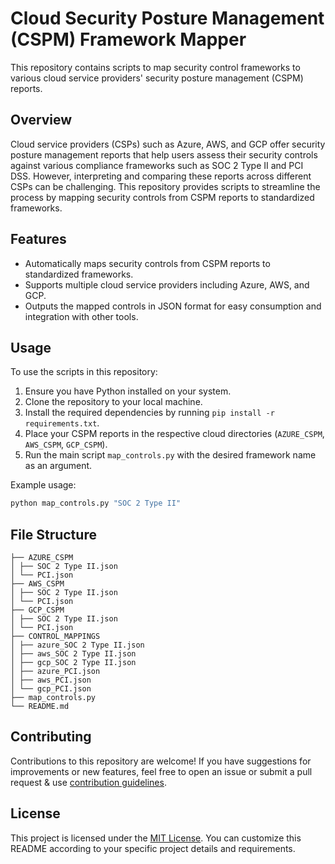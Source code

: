 # Cloud Security Posture Management (CSPM) Framework Mapper

This repository contains scripts to map security control frameworks to various cloud service providers' security posture management (CSPM) reports.

## Overview

Cloud service providers (CSPs) such as Azure, AWS, and GCP offer security posture management reports that help users assess their security controls against various compliance frameworks such as SOC 2 Type II and PCI DSS. However, interpreting and comparing these reports across different CSPs can be challenging. This repository provides scripts to streamline the process by mapping security controls from CSPM reports to standardized frameworks.

## Features

- Automatically maps security controls from CSPM reports to standardized frameworks.
- Supports multiple cloud service providers including Azure, AWS, and GCP.
- Outputs the mapped controls in JSON format for easy consumption and integration with other tools.

## Usage

To use the scripts in this repository:

1. Ensure you have Python installed on your system.
2. Clone the repository to your local machine.
3. Install the required dependencies by running `pip install -r requirements.txt`.
4. Place your CSPM reports in the respective cloud directories (`AZURE_CSPM`, `AWS_CSPM`, `GCP_CSPM`).
5. Run the main script `map_controls.py` with the desired framework name as an argument.

Example usage:

```bash
python map_controls.py "SOC 2 Type II"
```

## File Structure
```
├── AZURE_CSPM
│ ├── SOC 2 Type II.json
│ └── PCI.json
├── AWS_CSPM
│ ├── SOC 2 Type II.json
│ └── PCI.json
├── GCP_CSPM
│ ├── SOC 2 Type II.json
│ └── PCI.json
├── CONTROL_MAPPINGS
│ ├── azure_SOC 2 Type II.json
│ ├── aws_SOC 2 Type II.json
│ ├── gcp_SOC 2 Type II.json
│ ├── azure_PCI.json
│ ├── aws_PCI.json
│ └── gcp_PCI.json
├── map_controls.py
└── README.md
```

## Contributing

Contributions to this repository are welcome! If you have suggestions for improvements or new features, feel free to open an issue or submit a pull request & use [contribution guidelines](CONTRIBUTING.md).

## License

This project is licensed under the [MIT License](LICENSE).
You can customize this README according to your specific project details and requirements.
